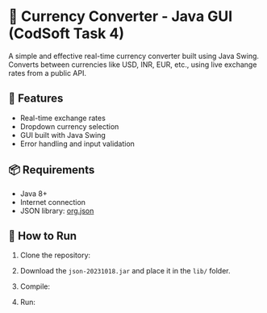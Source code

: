 # 💱 Currency Converter - Java GUI (CodSoft Task 4)

A simple and effective real-time currency converter built using Java Swing. Converts between currencies like USD, INR, EUR, etc., using live exchange rates from a public API.

## 🔧 Features
- Real-time exchange rates
- Dropdown currency selection
- GUI built with Java Swing
- Error handling and input validation

## 📦 Requirements
- Java 8+
- Internet connection
- JSON library: [org.json](https://github.com/stleary/JSON-java)

## 🚀 How to Run

1. Clone the repository:

2. Download the `json-20231018.jar` and place it in the `lib/` folder.

3. Compile:

4. Run:
